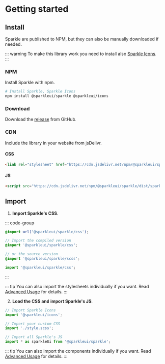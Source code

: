<script setup>
import VPButton from 'vitepress/dist/client/theme-default/components/VPButton.vue';
</script>

# Getting started

## Install

Sparkle are published to NPM, but they can also be manually downloaded if needed.

::: warning
To make this library work you need to install also [Sparkle Icons](../../icons/introduction/getting-started.md).
:::

### NPM

Install Sparkle with npm.

```sh
# Install Sparkle, Sparkle Icons
npm install @sparkleui/sparkle @sparkleui/icons
```

### Download

Download the [release](https://github.com/sparkleui/sparkle/releases/) from GitHub.

<VPButton text="Download latest release" href="https://github.com/sparkleui/sparkle/releases/latest/"></VPButton>

### CDN

Include the library in your website from jsDelivr.

#### CSS

```html
<link rel="stylesheet" href="https://cdn.jsdelivr.net/npm/@sparkleui/sparkle/dist/sparkle.min.css" />
```

#### JS

```html
<script src="https://cdn.jsdelivr.net/npm/@sparkleui/sparkle/dist/sparkle.umd.cjs"></script>
```

## Import

1. **Import Sparkle's CSS**.

::: code-group

```css [css]
@import url('@sparkleui/sparkle/css');
```

```scss [scss]
// Import the compiled version
@import '@sparkleui/sparkle/css';

// or the source version
@import '@sparkleui/sparkle/scss';
```

```js [js]
import '@sparkleui/sparkle/css';
```

:::

::: tip
You can also import the stylesheets individually if you want. Read [Advanced Usage](./advanced-usage.md#scss) for details.
:::

2. **Load the CSS and import Sparkle's JS**.

```js
// Import Sparkle Icons
import '@sparkleui/icons';

// Import your custom CSS
import './style.scss';

// Import all Sparkle's JS
import * as sparkleUi from '@sparkleui/sparkle';
```

::: tip
You can also import the components individually if you want. Read [Advanced Usage](./advanced-usage.md#javascript) for details.
:::
